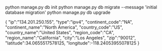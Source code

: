 python manage.py db init
python manage.py db migrate --message 'initial database migration'
python manage.py db upgrade


{
 "ip":"134.201.250.155",
  "type":"ipv4",
  "continent_code":"NA",
  "continent_name":"North America",
  "country_code":"US",
  "country_name":"United States",
  "region_code":"CA",
  "region_name":"California",
  "city":"Los Angeles",
  "zip":"90012",
  "latitude":34.0655517578125,
  "longitude":-118.24053955078125
}

